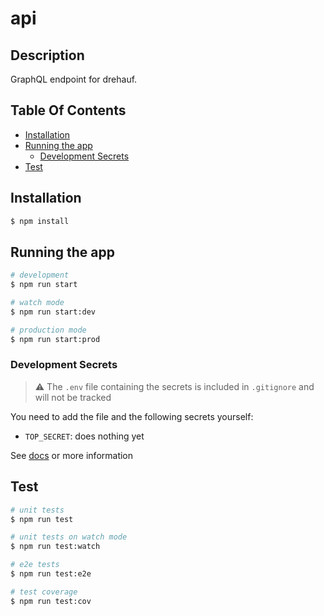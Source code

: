 # api

## Description

GraphQL endpoint for drehauf.

## Table Of Contents
- [Installation](#installation)
- [Running the app](#running-the-app)
    - [Development Secrets](#development-secrets)
- [Test](#test)

## Installation

```bash
$ npm install
```

## Running the app

```bash
# development
$ npm run start

# watch mode
$ npm run start:dev

# production mode
$ npm run start:prod
```

### Development Secrets
> ⚠️ The `.env` file containing the secrets is included in `.gitignore` and will not be tracked

You need to add the file and the following secrets yourself:
- `TOP_SECRET`: does nothing yet

See [docs](https://www.npmjs.com/package/dotenv) or more information 

## Test

```bash
# unit tests
$ npm run test

# unit tests on watch mode
$ npm run test:watch

# e2e tests
$ npm run test:e2e

# test coverage
$ npm run test:cov
```
